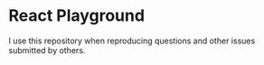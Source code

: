 # React Playground

I use this repository when reproducing questions and other issues submitted by
others.
